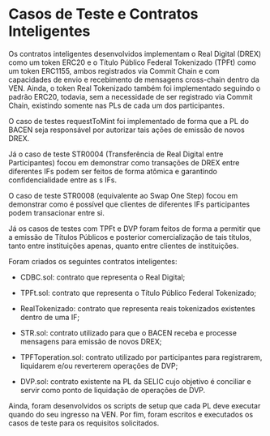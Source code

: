 # Casos de Teste e Contratos Inteligentes 

Os contratos inteligentes desenvolvidos implementam o Real Digital (DREX) como um token ERC20 e o Título Público Federal Tokenizado (TPFt) como um token ERC1155, ambos registrados via Commit Chain e com capacidades de envio e recebimento de mensagens cross-chain dentro da VEN. Ainda, o token Real Tokenizado também foi implementado seguindo o padrão ERC20, todavia, sem a necessidade de ser registrado via Commit Chain, existindo somente nas PLs de cada um dos participantes.  

O caso de testes requestToMint foi implementado de forma que a PL do BACEN seja responsável por autorizar tais ações de emissão de novos DREX.  

Já o caso de teste STR0004 (Transferência de Real Digital entre Participantes) focou em demonstrar como transações de DREX entre diferentes IFs podem ser feitos de forma atômica e garantindo confidencialidade entre as s IFs.  

O caso de teste STR0008 (equivalente ao Swap One Step) focou em demonstrar como é possível que clientes de diferentes IFs participantes podem transacionar entre si.  

Já os casos de testes com TPFt e DVP foram feitos de forma a permitir que a emissão de Títulos Públicos e posterior comercialização de tais títulos, tanto entre instituições apenas, quanto entre clientes de instituições.  

Foram criados os seguintes contratos inteligentes:  

- CDBC.sol: contrato que representa o Real Digital;  

- TPFt.sol: contrato que representa o Título Público Federal Tokenizado;  

- RealTokenizado: contrato que representa reais tokenizados existentes dentro de uma IF;  

- STR.sol: contrato utilizado para que o BACEN receba e processe mensagens para emissão de novos DREX;  

- TPFToperation.sol: contrato utilizado por participantes para registrarem, liquidarem e/ou reverterem operações de DVP;  

- DVP.sol: contrato existente na PL da SELIC cujo objetivo é conciliar e servir como ponto de liquidação de operações de DVP.  

Ainda, foram desenvolvidos os scripts de setup que cada PL deve executar quando do seu ingresso na VEN. Por fim, foram escritos e executados os casos de teste para os requisitos solicitados.  